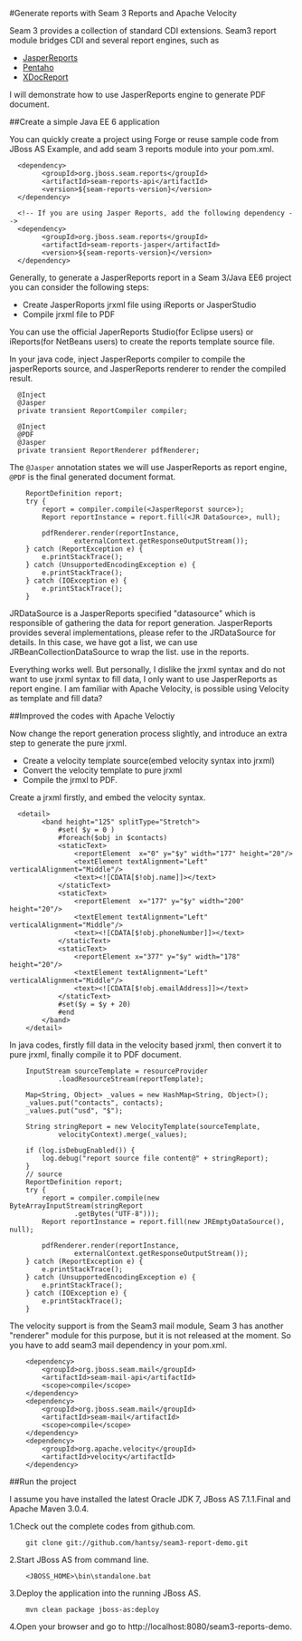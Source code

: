 #Generate reports with Seam 3 Reports and Apache Velocity
 
 Seam 3 provides a collection of standard CDI extensions. Seam3 report module bridges CDI and several report engines, such as
  
  * [JasperReports](http://jasperforge.org/projects/jasperreports)
  * [Pentaho](http://www.pentaho.com/)
  * [XDocReport](http://code.google.com/p/xdocreport/)
  
 I will demonstrate how to use JasperReports engine to generate PDF document.
 
##Create a simple Java EE 6 application

 You can quickly create a project using Forge or reuse sample code from JBoss AS Example, and add seam 3 reports module into your pom.xml.
  
	  <dependency>
		    <groupId>org.jboss.seam.reports</groupId>
		    <artifactId>seam-reports-api</artifactId>
		    <version>${seam-reports-version}</version>
	  </dependency>
	
	  <!-- If you are using Jasper Reports, add the following dependency --> 
	  <dependency>
		    <groupId>org.jboss.seam.reports</groupId>
		    <artifactId>seam-reports-jasper</artifactId>
		    <version>${seam-reports-version}</version>
	  </dependency>
  
 Generally,  to generate a JasperReports report in a Seam 3/Java EE6 project you can consider the following steps:
  
  * Create JasperRoports jrxml file using iReports or JasperStudio
  * Compile jrxml file to PDF
  
 You can use the official JaperReports Studio(for Eclipse users) or iReports(for NetBeans users) to create the reports template source file.
  
 In your java code, inject JasperReports compiler to compile the jasperReports source, and JasperReports renderer to render the compiled result.
  
	  @Inject
	  @Jasper
	  private transient ReportCompiler compiler;
	  
	  @Inject
	  @PDF
	  @Jasper
	  private transient ReportRenderer pdfRenderer;
  
 The `@Jasper` annotation states we will use JasperReports as report engine, `@PDF` is the final generated document format.
  
		ReportDefinition report;
		try {
			report = compiler.compile(<JasperReporst source>);
			Report reportInstance = report.fill(<JR DataSource>, null);

			pdfRenderer.render(reportInstance,
					externalContext.getResponseOutputStream());
		} catch (ReportException e) {
			e.printStackTrace();
		} catch (UnsupportedEncodingException e) {
			e.printStackTrace();
		} catch (IOException e) {
			e.printStackTrace();
		}
  
 JRDataSource is a JasperReports specified "datasource" which is responsible of gathering the data for report generation. JasperReports provides several implementations, please refer to the JRDataSource for details. In this case, we have got a list, we can use JRBeanCollectionDataSource to wrap the list. use in the reports. 
  
 Everything works well. But personally, I dislike the jrxml syntax and do not want to use jrxml syntax to fill data, I only want to use JasperReports as report engine. I am familiar with Apache Velocity, is possible using Velocity as template and fill data? 
  
##Improved the codes with Apache Veloctiy 
  
 Now change the report generation process slightly, and introduce an extra step to generate the pure jrxml.
  
  * Create a velocity template source(embed velocity syntax into jrxml)
  * Convert the velocity template to pure jrxml
  * Compile the jrmxl to PDF.
  
 Create a jrxml firstly, and embed the velocity syntax.
  
  
	  <detail>
			<band height="125" splitType="Stretch">
				#set( $y = 0 )
			    #foreach($obj in $contacts)
				<staticText>
					<reportElement  x="0" y="$y" width="177" height="20"/>
					<textElement textAlignment="Left" verticalAlignment="Middle"/>
					<text><![CDATA[$!obj.name]]></text>
				</staticText>
				<staticText>
					<reportElement  x="177" y="$y" width="200" height="20"/>
					<textElement textAlignment="Left" verticalAlignment="Middle"/>
					<text><![CDATA[$!obj.phoneNumber]]></text>
				</staticText>
				<staticText>
					<reportElement x="377" y="$y" width="178" height="20"/>
					<textElement textAlignment="Left" verticalAlignment="Middle"/>
					<text><![CDATA[$!obj.emailAddress]]></text>
				</staticText>
				#set($y = $y + 20)
				#end
			</band>
		</detail>
  
 In java codes, firstly fill data in the velocity based jrxml, then convert it to pure jrxml, finally compile it to PDF document.
  
  
		InputStream sourceTemplate = resourceProvider
				.loadResourceStream(reportTemplate);

		Map<String, Object> _values = new HashMap<String, Object>();
		_values.put("contacts", contacts);
		_values.put("usd", "$");

		String stringReport = new VelocityTemplate(sourceTemplate,
				velocityContext).merge(_values);
		
		if (log.isDebugEnabled()) {
			log.debug("report source file content@" + stringReport);
		}
		// source
		ReportDefinition report;
		try {
			report = compiler.compile(new ByteArrayInputStream(stringReport
					.getBytes("UTF-8")));
			Report reportInstance = report.fill(new JREmptyDataSource(), null);

			pdfRenderer.render(reportInstance,
					externalContext.getResponseOutputStream());
		} catch (ReportException e) {
			e.printStackTrace();
		} catch (UnsupportedEncodingException e) {
			e.printStackTrace();
		} catch (IOException e) {
			e.printStackTrace();
		}
  
 The velocity support is from the Seam3 mail module, Seam 3 has another "renderer" module for this purpose, but it is not released at the moment. So you have to add seam3 mail dependency in your pom.xml.
   
        <dependency>
			<groupId>org.jboss.seam.mail</groupId>
			<artifactId>seam-mail-api</artifactId>
			<scope>compile</scope>
		</dependency>
		<dependency>
			<groupId>org.jboss.seam.mail</groupId>
			<artifactId>seam-mail</artifactId>
			<scope>compile</scope>
		</dependency>
		<dependency>
			<groupId>org.apache.velocity</groupId>
			<artifactId>velocity</artifactId>
		</dependency>
 
##Run the project 
  
 I assume you have installed the latest Oracle JDK 7, JBoss AS 7.1.1.Final and Apache Maven 3.0.4.
  
  1.Check out the complete codes from github.com. 
  
  		git clone git://github.com/hantsy/seam3-report-demo.git
  	
  2.Start JBoss AS from command line.
  	
  		<JBOSS_HOME>\bin\standalone.bat
  	
  3.Deploy the application into the running JBoss AS.
  
  		mvn clean package jboss-as:deploy
  	
  4.Open your browser and go to http://localhost:8080/seam3-reports-demo.
  	
  	
  
  
  